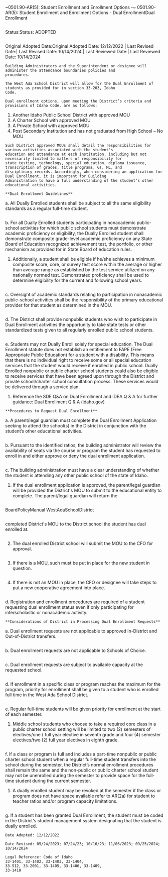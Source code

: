 ~0501.90-AR(5): Student Enrollment and Enrollment Options -~
 0501.90-AR(5): Student Enrollment and Enrollment Options -
Dual EnrollmentDual Enrollment
```
```
Status:Status: ADOPTED
```
```
Original Adopted Date:Original Adopted Date: 12/12/2022 | Last Revised Date:| Last Revised Date: 10/14/2024 | Last Reviewed Date:| Last Reviewed Date: 10/14/2024
```
Building Administrators and the Superintendent or designee will administer the attendance boundaries policies and
procedures.

The West Ada School District will allow for the Dual Enrollment of students as provided for in section 33-203, Idaho
Code.

Dual enrollment options, upon meeting the District’s criteria and provisions of Idaho Code, are as follows:

```
1. Another Idaho Public School District with approved MOU
2. A Charter School with approved MOU
3. A Private School with approved MOU
4. Post Secondary Institution and has not graduated from High School – No MOU
```
Such District approved MOUs shall detail the responsibilities for various activities associated with the student's
education and attendance at each institution, including but not necessarily limited to matters of responsibility for
state testing, technology, special education, diploma issuance, transcription of grades, title programs, GT, ML, and
disciplinary records. Accordingly, when considering an application for Dual Enrollment, it is important for Building
Administration to have a full understanding of the student’s other educational activities.

**Dual Enrollment Guidelines**

```
a. All Dually Enrolled students shall be subject to all the same eligibility standards as a regular full-time student.
```
```
b. For all Dually Enrolled students participating in nonacademic public-school activities for which public school
students must demonstrate academic proficiency or eligibility, the Dually Enrolled student shall demonstrate
composite grade-level academic proficiency on any State Board of Education recognized achievement test, the
portfolio, or other mechanism as provided for in State Board of education rules.
1. Additionally, a student shall be eligible if he/she achieves a minimum composite score, core, or survey
test score within the average or higher than average range as established by the test service utilized on
any nationally normed test. Demonstrated proficiency shall be used to determine eligibility for the
current and following school years.
```
```
c. Oversight of academic standards relating to participation in nonacademic public-school activities shall be the
responsibility of the primary educational provider for that student as determined in the MOU.
```
```
d. The District shall provide nonpublic students who wish to participate in Dual Enrollment activities the
opportunity to take state tests or other standardized tests given to all regularly enrolled public school students.
```
```
e. Students may not Dually Enroll solely for special education. The Dual Enrollment statute does not establish an
entitlement to FAPE (Free Appropriate Public Education) for a student with a disability. This means that there
is no individual right to receive some or all special education services that the student would receive if enrolled
in public school. Dually Enrolled nonpublic or public charter school students could also be eligible to receive
services that have been agreed upon through the District and private school/charter school consultation
process. These services would be delivered through a service plan.
1. Reference the SDE Q&A on Dual Enrollment and IDEA Q & A for further guidance: Dual Enrollment Q &
A (idaho.gov)
```
**Procedures to Request Dual Enrollment**

```
a. A parent/legal guardian must complete the Dual Enrollment Application seeking to attend the school(s) in the
District in conjunction with the student’s other educational activities.
```
```
b. Pursuant to the identified ratios, the building administrator will review the availability of seats via the course or
program the student has requested to enroll in and either approve or deny the dual enrollment application.
```
```
c. The building administration must have a clear understanding of whether the student is attending any other
public school of the state of Idaho.
1. If the dual enrollment application is approved, the parent/legal guardian will be provided the District's
MOU to submit to the educational entity to complete. The parent/legal guardian will return the
```
```
BoardPolicyManual
WestAdaSchoolDistrict
```

```
completed District's MOU to the District school the student has dual enrolled at.
```
```
2. The dual enrolled District school will submit the MOU to the CFO for approval.
```
```
3. If there is a MOU, such must be put in place for the new student in question.
```
```
4. If there is not an MOU in place, the CFO or designee will take steps to put a new cooperative agreement
into place.
```
```
d. Registration and enrollment procedures are required of a student requesting dual enrollment status even if
only participating for interscholastic or nonacademic activity.
```
**Considerations of District in Processing Dual Enrollment Requests**

```
a. Dual enrollment requests are not applicable to approved In-District and Out-of-District transfers.
```
```
b. Dual enrollment requests are not applicable to Schools of Choice.
```
```
c. Dual enrollment requests are subject to available capacity at the requested school.
```
```
d. If enrollment in a specific class or program reaches the maximum for the program, priority for enrollment shall
be given to a student who is enrolled full time in the West Ada School District.
```
```
e. Regular full-time students will be given priority for enrollment at the start of each semester.
1. Middle school students who choose to take a required core class in a public charter school setting will be
limited to two (2) semesters of electives/one ( full year elective in seventh grade and four (4) semester
electives/two (2) full year electives in eighth grade.
```
```
f. If a class or program is full and includes a part-time nonpublic or public charter school student when a regular
full-time student transfers into the school during the semester, the District’s normal enrollment procedures
shall remain the same and the non-public or public charter school student may not be unenrolled during the
semester to provide space for the full-time student during the current semester.
1. A dually enrolled student may be revoked at the semester if the class or program does not have space
available refer to AR(2a) for student to teacher ratios and/or program capacity limitations.
```
```
g. If a student has been granted Dual Enrollment, the student must be coded in the District's student
management system designating that the student is dually enrolled.
```
Date Adopted: 12/12/2022

Date Revised: 05/24/2023; 07/24/23; 10/16/23; 11/06/2023; 09/25/2024; 10/14/2024

Legal Reference: Code of Idaho
33-1401, 33-1402, 33-1403, 33-1404,
33-512, 33-2001, 33-1405, 33-1406, 33-1409,
33-1410



